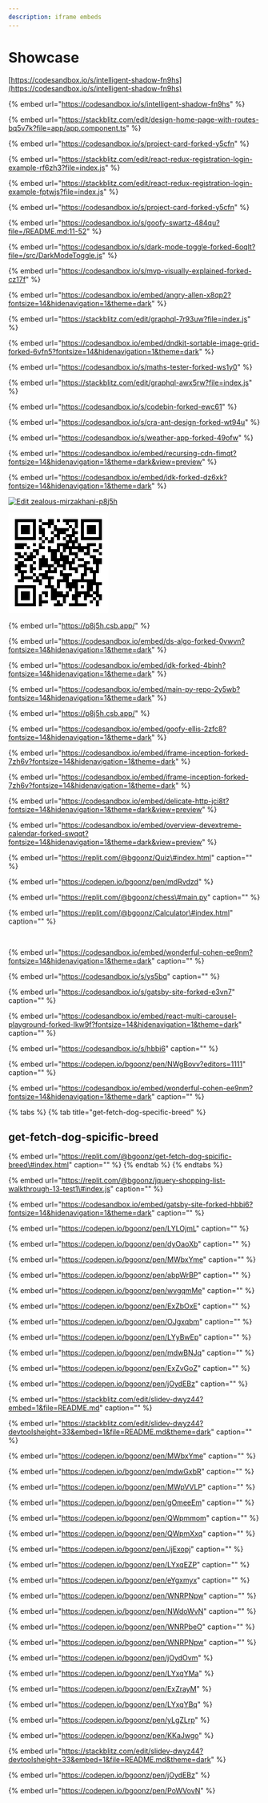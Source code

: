 ```yaml
---
description: iframe embeds
---
```


# Showcase

[https://codesandbox.io/s/intelligent-shadow-fn9hs](https://codesandbox.io/s/intelligent-shadow-fn9hs)





{% embed url="https://codesandbox.io/s/intelligent-shadow-fn9hs" %}





{% embed url="https://stackblitz.com/edit/design-home-page-with-routes-bq5v7k?file=app/app.component.ts" %}









{% embed url="https://codesandbox.io/s/project-card-forked-y5cfn" %}

{% embed url="https://stackblitz.com/edit/react-redux-registration-login-example-rf6zh3?file=index.js" %}



{% embed url="https://stackblitz.com/edit/react-redux-registration-login-example-fptwjs?file=index.js" %}



{% embed url="https://codesandbox.io/s/project-card-forked-y5cfn" %}







{% embed url="https://codesandbox.io/s/goofy-swartz-484qu?file=/README.md:11-52" %}









{% embed url="https://codesandbox.io/s/dark-mode-toggle-forked-6oqlt?file=/src/DarkModeToggle.js" %}



{% embed url="https://codesandbox.io/s/mvp-visually-explained-forked-cz17f" %}





{% embed url="https://codesandbox.io/embed/angry-allen-x8qp2?fontsize=14&hidenavigation=1&theme=dark" %}



{% embed url="https://stackblitz.com/edit/graphql-7r93uw?file=index.js" %}



{% embed url="https://codesandbox.io/embed/dndkit-sortable-image-grid-forked-6vfn5?fontsize=14&hidenavigation=1&theme=dark" %}

{% embed url="https://codesandbox.io/s/maths-tester-forked-ws1y0" %}

















{% embed url="https://stackblitz.com/edit/graphql-awx5rw?file=index.js" %}





{% embed url="https://codesandbox.io/s/codebin-forked-ewc61" %}



{% embed url="https://codesandbox.io/s/cra-ant-design-forked-wt94u" %}



{% embed url="https://codesandbox.io/s/weather-app-forked-49ofw" %}





{% embed url="https://codesandbox.io/embed/recursing-cdn-fimqt?fontsize=14&hidenavigation=1&theme=dark&view=preview" %}



{% embed url="https://codesandbox.io/embed/idk-forked-dz6xk?fontsize=14&hidenavigation=1&theme=dark" %}





[![Edit zealous-mirzakhani-p8j5h](https://codesandbox.io/static/img/play-codesandbox.svg)](https://codesandbox.io/s/zealous-mirzakhani-p8j5h?autoresize=1&codemirror=1&fontsize=12&hidenavigation=1&theme=light&view=preview)



![](../../.gitbook/assets/qrcode-1-.png)

{% embed url="https://p8j5h.csb.app/" %}

{% embed url="https://codesandbox.io/embed/ds-algo-forked-0vwvn?fontsize=14&hidenavigation=1&theme=dark" %}



{% embed url="https://codesandbox.io/embed/idk-forked-4binh?fontsize=14&hidenavigation=1&theme=dark" %}



{% embed url="https://codesandbox.io/embed/main-py-repo-2y5wb?fontsize=14&hidenavigation=1&theme=dark" %}



{% embed url="https://p8j5h.csb.app/" %}



{% embed url="https://codesandbox.io/embed/goofy-ellis-2zfc8?fontsize=14&hidenavigation=1&theme=dark" %}



{% embed url="https://codesandbox.io/embed/iframe-inception-forked-7zh6v?fontsize=14&hidenavigation=1&theme=dark" %}



{% embed url="https://codesandbox.io/embed/iframe-inception-forked-7zh6v?fontsize=14&hidenavigation=1&theme=dark" %}



{% embed url="https://codesandbox.io/embed/delicate-http-jci8t?fontsize=14&hidenavigation=1&theme=dark&view=preview" %}



{% embed url="https://codesandbox.io/embed/overview-devextreme-calendar-forked-swqqt?fontsize=14&hidenavigation=1&theme=dark&view=preview" %}



{% embed url="https://replit.com/@bgoonz/Quiz\#index.html" caption="" %}

{% embed url="https://codepen.io/bgoonz/pen/mdRvdzd" %}

{% embed url="https://replit.com/@bgoonz/chess\#main.py" caption="" %}

{% embed url="https://replit.com/@bgoonz/Calculator\#index.html" caption="" %}

​

{% embed url="https://codesandbox.io/embed/wonderful-cohen-ee9nm?fontsize=14&hidenavigation=1&theme=dark" caption="" %}

{% embed url="https://codesandbox.io/s/ys5bq" caption="" %}

{% embed url="https://codesandbox.io/s/gatsby-site-forked-e3vn7" caption="" %}

{% embed url="https://codesandbox.io/embed/react-multi-carousel-playground-forked-lkw9f?fontsize=14&hidenavigation=1&theme=dark" caption="" %}

{% embed url="https://codesandbox.io/s/hbbi6" caption="" %}

{% embed url="https://codepen.io/bgoonz/pen/NWgBovv?editors=1111" caption="" %}

{% embed url="https://codesandbox.io/embed/wonderful-cohen-ee9nm?fontsize=14&hidenavigation=1&theme=dark" caption="" %}

{% tabs %}
{% tab title="get-fetch-dog-specific-breed" %}
## get-fetch-dog-spicific-breed

{% embed url="https://replit.com/@bgoonz/get-fetch-dog-spicific-breed\#index.html" caption="" %}
{% endtab %}
{% endtabs %}

{% embed url="https://replit.com/@bgoonz/jquery-shopping-list-walkthrough-13-test1\#index.js" caption="" %}

{% embed url="https://codesandbox.io/embed/gatsby-site-forked-hbbi6?fontsize=14&hidenavigation=1&theme=dark" caption="" %}

{% embed url="https://codepen.io/bgoonz/pen/LYLOjmL" caption="" %}

{% embed url="https://codepen.io/bgoonz/pen/dyOaoXb" caption="" %}

{% embed url="https://codepen.io/bgoonz/pen/MWbxYme" caption="" %}

{% embed url="https://codepen.io/bgoonz/pen/abpWrBP" caption="" %}

{% embed url="https://codepen.io/bgoonz/pen/wvgqmMe" caption="" %}

{% embed url="https://codepen.io/bgoonz/pen/ExZbOxE" caption="" %}

{% embed url="https://codepen.io/bgoonz/pen/OJgxqbm" caption="" %}

{% embed url="https://codepen.io/bgoonz/pen/LYyBwEp" caption="" %}

{% embed url="https://codepen.io/bgoonz/pen/mdwBNJq" caption="" %}

{% embed url="https://codepen.io/bgoonz/pen/ExZvGoZ" caption="" %}

{% embed url="https://codepen.io/bgoonz/pen/jOydEBz" caption="" %}

{% embed url="https://stackblitz.com/edit/slidev-dwyz44?embed=1&file=README.md" caption="" %}

{% embed url="https://stackblitz.com/edit/slidev-dwyz44?devtoolsheight=33&embed=1&file=README.md&theme=dark" caption="" %}

{% embed url="https://codepen.io/bgoonz/pen/MWbxYme" caption="" %}

{% embed url="https://codepen.io/bgoonz/pen/mdwGxbR" caption="" %}

{% embed url="https://codepen.io/bgoonz/pen/MWpVVLP" caption="" %}

{% embed url="https://codepen.io/bgoonz/pen/gOmeeEm" caption="" %}

{% embed url="https://codepen.io/bgoonz/pen/QWpmmom" caption="" %}

{% embed url="https://codepen.io/bgoonz/pen/QWpmXxq" caption="" %}

{% embed url="https://codepen.io/bgoonz/pen/JjExopj" caption="" %}

{% embed url="https://codepen.io/bgoonz/pen/LYxqEZP" caption="" %}

{% embed url="https://codepen.io/bgoonz/pen/eYgxmyx" caption="" %}

{% embed url="https://codepen.io/bgoonz/pen/WNRPNpw" caption="" %}

{% embed url="https://codepen.io/bgoonz/pen/NWdoWvN" caption="" %}

{% embed url="https://codepen.io/bgoonz/pen/WNRPbeO" caption="" %}

{% embed url="https://codepen.io/bgoonz/pen/WNRPNpw" caption="" %}

{% embed url="https://codepen.io/bgoonz/pen/jOydOvm" %}

{% embed url="https://codepen.io/bgoonz/pen/LYxqYMa" %}

{% embed url="https://codepen.io/bgoonz/pen/ExZrayM" %}



{% embed url="https://codepen.io/bgoonz/pen/LYxqYBq" %}

{% embed url="https://codepen.io/bgoonz/pen/yLgZLrp" %}

{% embed url="https://codepen.io/bgoonz/pen/KKaJwgo" %}

{% embed url="https://stackblitz.com/edit/slidev-dwyz44?devtoolsheight=33&embed=1&file=README.md&theme=dark" %}



{% embed url="https://codepen.io/bgoonz/pen/jOydEBz" %}

{% embed url="https://codepen.io/bgoonz/pen/PoWVovN" %}



